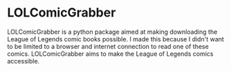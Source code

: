 # LOLComicGrabber

LOLComicGrabber is a python package aimed at making downloading the League of Legends comic books possible. I made this because I didn't want to be limited to a browser and internet connection to read one of these comics. LOLComicGrabber aims to make the League of Legends comics accessible.

